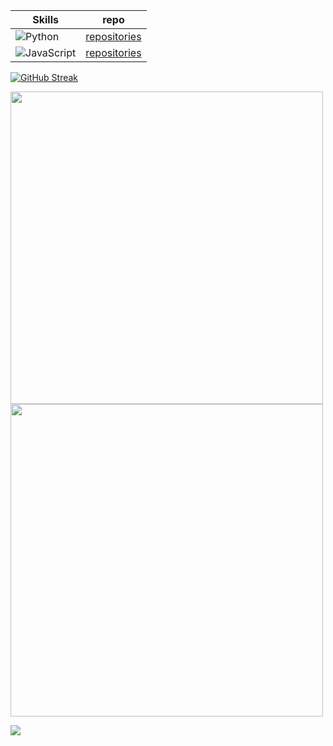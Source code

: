 

| Skills | repo |
|--------|------|
![Python](https://img.shields.io/badge/Python-blue)|[repositories](https://github.com/Roburt96/SoftUni---Python-Progress)|
![JavaScript](https://img.shields.io/badge/JavaScript-yellow)|[repositories](https://github.com/Roburt96/SoftUni---JavaScipt)|

[![GitHub Streak](https://streak-stats.demolab.com?user=Roburt96&theme=dark&hide_border=true&date_format=M%20j%5B%2C%20Y%5D)](https://git.io/streak-stats)

<img width="500" src="https://github-readme-stats-git-master-mitkovtori.vercel.app/api?username=Roburt96&show_icons=true&theme=dark&include_all_commits=true&hide_border=true">
<img width="500" src="https://github-readme-stats-git-master-mitkovtori.vercel.app/api/top-langs/?username=Roburt96&layout=compact&theme=dark&hide_border=true">



[![](https://visitcount.itsvg.in/api?id=Roburt&label=Profile%20Views&color=4&icon=0&pretty=true)](https://visitcount.itsvg.in)
